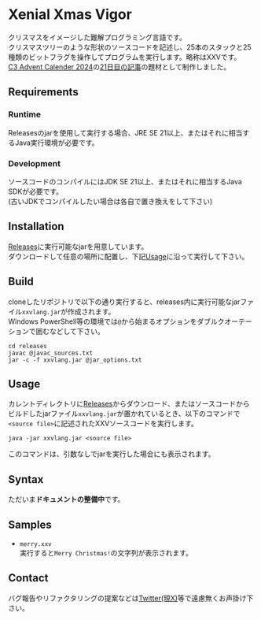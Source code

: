 # Xenial Xmas Vigor

クリスマスをイメージした難解プログラミング言語です。  
クリスマスツリーのような形状のソースコードを記述し、25本のスタックと25種類のビットフラグを操作してプログラムを実行します。略称はXXVです。  
[C3 Advent Calender 2024](https://qiita.com/advent-calendar/2024/c3)の[21日目の記事](https://compositecomputer.club/blog/354fea2a-2f93-4864-9d5d-e038d77a7586)の題材として制作しました。

## Requirements

### Runtime
Releasesのjarを使用して実行する場合、JRE SE 21以上、またはそれに相当するJava実行環境が必要です。

### Development
ソースコードのコンパイルにはJDK SE 21以上、またはそれに相当するJava SDKが必要です。  
(古いJDKでコンパイルしたい場合は各自で置き換えをして下さい)

## Installation
[Releases](https://github.com/Bokume2/XenialXmasVigor/releases)に実行可能なjarを用意しています。  
ダウンロードして任意の場所に配置し、下記[Usage](https://github.com/Bokume2/XenialXmasVigor#usage)に沿って実行して下さい。

## Build
cloneしたリポジトリで以下の通り実行すると、releases内に実行可能なjarファイル`xxvlang.jar`が作成されます。  
Windows PowerShell等の環境では`@`から始まるオプションをダブルクオーテーションで囲むなどして下さい。  

```
cd releases
javac @javac_sources.txt
jar -c -f xxvlang.jar @jar_options.txt
```

## Usage
カレントディレクトリに[Releases](https://github.com/Bokume2/XenialXmasVigor/releases)からダウンロード、またはソースコードからビルドしたjarファイル`xxvlang.jar`が置かれているとき、以下のコマンドで`<source file>`に記述されたXXVソースコードを実行します。  

```
java -jar xxvlang.jar <source file>
```

このコマンドは、引数なしでjarを実行した場合にも表示されます。
## Syntax
ただいま**ドキュメントの整備中**です。

## Samples
- `merry.xxv`  
  実行すると`Merry Christmas!`の文字列が表示されます。

## Contact
バグ報告やリファクタリングの提案などは[Twitter(現X)](https://x.com/boku_renraku)等で遠慮無くお声掛け下さい。
